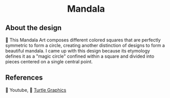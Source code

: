 <h1 align="center"> Mandala </h1>

## About the design
:white_square_button: This Mandala Art composes different colored squares that are perfectly symmetric to form a circle, creating another distinction of designs to form a beautiful mandala. I came up with this design because its etymology defines it as a "magic circle" confined within a square and divided into pieces centered on a single central point. 


## References
:white_square_button: Youtube,  :white_square_button: [Turtle Graphics](https://docs.python.org/3/library/turtle.html)
